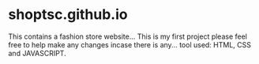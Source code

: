 # shoptsc.github.io
This contains a fashion store website... This is my first project please feel free to help make any changes incase there is any... 
tool used: HTML, CSS and JAVASCRIPT.
